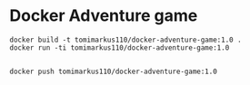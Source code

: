 # Docker Adventure game

```
docker build -t tomimarkus110/docker-adventure-game:1.0 .
docker run -ti tomimarkus110/docker-adventure-game:1.0


docker push tomimarkus110/docker-adventure-game:1.0
```
